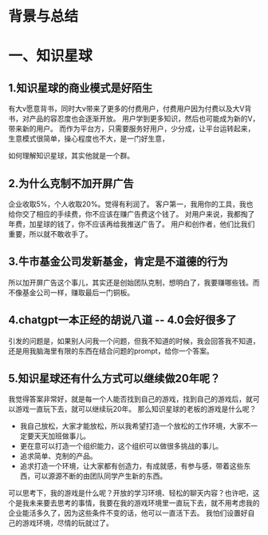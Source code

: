# 背景与总结

# 一、知识星球
## 1.知识星球的商业模式是好陌生
有大v愿意背书，同时大v带来了更多的付费用户，付费用户因为付费以及大V背书，对产品的容忍度也会逐渐开放。
用户学到更多知识，然后也可能成为新的V，带来新的用户。
而作为平台方，只需要服务好用户，少分成，让平台运转起来，生意模式很简单，操心程度也不大，是一门好生意，

如何理解知识星球，其实他就是一个群。

## 2.为什么克制不加开屏广告
企业收取5%，个人收取20%。觉得有利润了。
客户第一，我用你的工具，我也给你交了相应的手续费，你不应该在赚广告费这个钱了。
对用户来说，我都掏了年费，加星球的钱了，你不应该再给我推送广告了。
用户和创作者，他们比我们重要，所以就不敢收手了。

## 3.牛市基金公司发新基金，肯定是不道德的行为
所以加开屏广告这个事儿，其实还是创始团队克制，想明白了，我要赚哪些钱。而不像基金公司一样，赚取最后一门铜板。

## 4.chatgpt一本正经的胡说八道 -- 4.0会好很多了
引发的问题是，如果别人问我一个问题，但我不知道的时候，我会回答我不知道，还是用我脑海里有限的东西在结合问题的prompt，给你一个答案。

## 5.知识星球还有什么方式可以继续做20年呢？
我觉得答案非常好，就是每一个人能否找到自己的游戏，找到自己的游戏后，就可以游戏一直玩下去，就可以继续玩20年。
那么知识星球的老板的游戏是什么呢？
* 我自己放松，大家才能放松，所以我希望打造一个放松的工作环境，大家不一定要天天加班做事儿。
* 更在意可以打造一个组织能力，这个组织可以做很多挑战的事儿。
* 追求简单、克制的产品。
* 追求打造一个环境，让大家都有创造力，有成就感，有参与感，带着这些东西，可以源源不断的由团队同学产生新的东西。

可以思考下，我的游戏是什么呢？开放的学习环境、轻松的聊天内容？也许吧，这个是我未来要去思考的事情，我要在我的游戏环境里一直玩下去，就不用考虑我的企业能活多久了，因为这些条件不变的话，他可以一直活下去。
我怕们设置好自己的游戏环境，尽情的玩就过了。